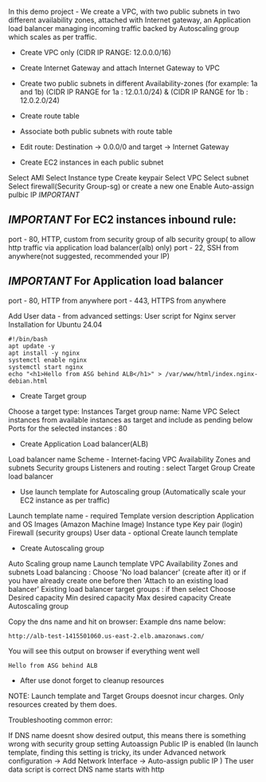 In this demo project - We create a VPC, with two public subnets in two different availability zones, attached with Internet gateway, an Application load balancer managing incoming traffic backed by Autoscaling group which scales as per traffic.

- Create VPC only (CIDR IP RANGE: 12.0.0.0/16)
- Create Internet Gateway and attach Internet Gateway to VPC
- Create two public subnets in different Availability-zones (for example: 1a and 1b)
  (CIDR IP RANGE for 1a : 12.0.1.0/24) & (CIDR IP RANGE for 1b : 12.0.2.0/24)
- Create route table
- Associate both public subnets with route table
- Edit route: Destination -> 0.0.0/0 and target -> Internet Gateway

- Create EC2 instances in each public subnet 

Select AMI
Select Instance type
Create keypair 
Select VPC 
Select subnet 
Select firewall(Security Group-sg) or create a new one
Enable Auto-assign pulbic IP *IMPORTANT*


## *IMPORTANT* For EC2 instances inbound rule:

port - 80, HTTP, custom from security group of alb security group( to allow http traffic via application load balancer(alb) only)
port - 22, SSH from anywhere(not suggested, recommended your IP)

## *IMPORTANT* For Application load balancer

port - 80, HTTP from anywhere
port - 443, HTTPS from anywhere

Add User data - from advanced settings:
User script for Nginx server Installation for Ubuntu 24.04

```
#!/bin/bash
apt update -y
apt install -y nginx
systemctl enable nginx
systemctl start nginx
echo "<h1>Hello from ASG behind ALB</h1>" > /var/www/html/index.nginx-debian.html
```

- Create Target group

Choose a target type: Instances
Target group name: Name
VPC
Select instances from available instances as target and include as pending below
Ports for the selected instances : 80


- Create Application Load balancer(ALB)

Load balancer name
Scheme - Internet-facing
VPC
Availability Zones and subnets
Security groups
Listeners and routing : select Target Group 
Create load balancer

- Use launch template for Autoscaling group (Automatically scale your EC2 instance as per traffic)

Launch template name - required
Template version description
Application and OS Images (Amazon Machine Image) 
Instance type 
Key pair (login) 
Firewall (security groups)
User data - optional 
Create launch template

- Create Autoscaling group

Auto Scaling group name
Launch template
VPC
Availability Zones and subnets
Load balancing : Choose 'No load balancer' (create after it) or if you have already create one before then 'Attach to an existing load balancer'
Existing load balancer target groups : if then select
Choose Desired capacity 
Min desired capacity
Max desired capacity
Create Autoscaling group


Copy the dns name and hit on browser: 
Example dns name below: 

```
http://alb-test-1415501060.us-east-2.elb.amazonaws.com/
```
You will see this output on browser if everything went well

```
Hello from ASG behind ALB
```

- After use donot forget to cleanup resources 

NOTE: Launch template and Target Groups doesnot incur charges. Only resources created by them does.


Troubleshooting common error:
 
If DNS name doesnt show desired output, this means there is something wrong with security group setting 
Autoassign Public IP is enabled (In launch template, finding this setting is tricky, its under Advanced network configuration -> Add Network Interface -> Auto-assign public IP )
The user data script is correct 
DNS name starts with http 


